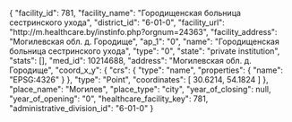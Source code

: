 {
    "facility_id": 781,
    "facility_name": "Городищенская больница сестринского ухода",
    "district_id": "6-01-0",
    "facility_url": "http:\/\/m.healthcare.by\/instinfo.php?orgnum=24363",
    "facility_address": "Могилевская обл. д. Городище",
    "ap_1": "0",
    "name": "Городищенская больница сестринского ухода",
    "type": "0",
    "state": "private institution",
    "stats": [],
    "med_id": 10214688,
    "address": "Могилевская обл. д. Городище",
    "coord_x_y": {
        "crs": {
            "type": "name",
            "properties": {
                "name": "EPSG:4326"
            }
        },
        "type": "Point",
        "coordinates": [
            30.6214,
            54.1824
        ]
    },
    "place_name": "Могилев",
    "place_type": "city",
    "year_of_closing": null,
    "year_of_opening": "0",
    "healthcare_facility_key": 781,
    "administrative_division_id": "6-01-0"
}